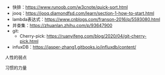 - 快排：https://www.runoob.com/w3cnote/quick-sort.html
- jooq：https://jooq.diamondfsd.com/learn/section-1-how-to-start.html
- lambda表达式：https://www.cnblogs.com/franson-2016/p/5593080.html
- 并查集：https://zhuanlan.zhihu.com/p/93647900
- git:
  - Cherry-pick: https://ruanyifeng.com/blog/2020/04/git-cherry-pick.html
- infuxDB：https://jasper-zhang1.gitbooks.io/influxdb/content/

人性的弱点 

习惯的力量